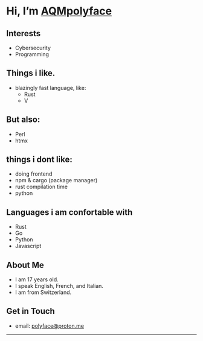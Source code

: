 


# Hi, I’m [AQMpolyface](https://github.com/AQMpolyface)

##  Interests
- Cybersecurity
- Programming

##  Things i like.
- blazingly fast language, like:
  - Rust
  - V
##  But also:
- Perl
- htmx


## things i dont like:
- doing frontend
- npm & cargo (package manager)
- rust compilation time
- python
  
##  Languages i am confortable with
- Rust 
- Go 
- Python
- Javascript

##  About Me
- I am 17 years old.
- I speak English, French, and Italian.
- I am from Switzerland.

##  Get in Touch
- email: polyface@proton.me

---
<!---
AQMpolyface/AQMpolyface is a ✨ special ✨ repository because its `README.md` (this file) appears on your GitHub profile.
You can click the Preview link to take a look at your changes.
--->
